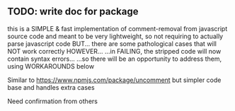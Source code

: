 
## TODO: write doc for package

this is a SIMPLE & fast implementation of comment-removal from javascript source code
and meant to be very lightweight, so not requiring to actually parse javascript code
BUT...
there are some pathological cases that will NOT work correctly
HOWEVER...
...in FAILING, the stripped code will now contain syntax errors...
...so there will be an opportunity to address them, using WORKAROUNDS below

Similar to https://www.npmjs.com/package/uncomment but simpler code base and handles extra cases

Need confirmation from others